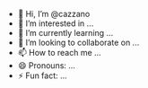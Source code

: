 - 👋 Hi, I’m @cazzano
- 👀 I’m interested in ...
- 🌱 I’m currently learning ...
- 💞️ I’m looking to collaborate on ...
- 📫 How to reach me ...
- 😄 Pronouns: ...
- ⚡ Fun fact: ...

<!---
cazzano/cazzano is a ✨ special ✨ repository because its `README.md` (this file) appears on your GitHub profile.
You can click the Preview link to take a look at your changes.
--->
